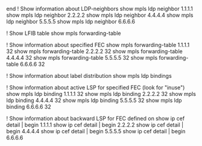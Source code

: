end
! Show information about LDP-neighbors
show mpls ldp neighbor 1.1.1.1
show mpls ldp neighbor 2.2.2.2
show mpls ldp neighbor 4.4.4.4
show mpls ldp neighbor 5.5.5.5
show mpls ldp neighbor 6.6.6.6

! Show LFIB table
show mpls forwarding-table


! Show information about specified FEC
show mpls forwarding-table 1.1.1.1 32
show mpls forwarding-table 2.2.2.2 32
show mpls forwarding-table 4.4.4.4 32
show mpls forwarding-table 5.5.5.5 32
show mpls forwarding-table 6.6.6.6 32

! Show information about label distribution
show mpls ldp bindings

! Show information about active LSP for specified FEC (look for "inuse")
show mpls ldp binding 1.1.1.1 32
show mpls ldp binding 2.2.2.2 32
show mpls ldp binding 4.4.4.4 32
show mpls ldp binding 5.5.5.5 32
show mpls ldp binding 6.6.6.6 32

! Show information about backward LSP for FEC defined on
show ip cef detail | begin 1.1.1.1
show ip cef detail | begin 2.2.2.2
show ip cef detail | begin 4.4.4.4
show ip cef detail | begin 5.5.5.5
show ip cef detail | begin 6.6.6.6
